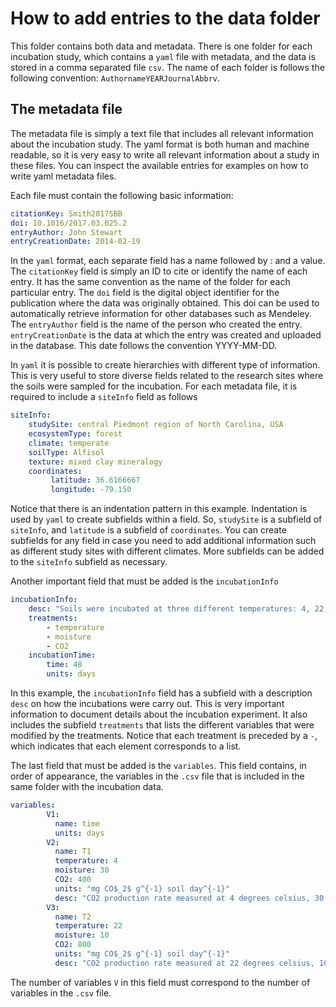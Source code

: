 # How to add entries to the data folder

This folder contains both data and metadata. There is one folder for each incubation study, which contains a `yaml` file with metadata, and the data is stored in a comma separated file `csv`. The name of each folder is follows the following convention: `AuthornameYEARJournalAbbrv`.

## The metadata file
The metadata file is simply a text file that includes all relevant information about the incubation study. The yaml format is both human and machine readable, so it is very easy to write all relevant information about a study in these files. You can inspect the available entries for examples on how to write yaml metadata files.

Each file must contain the following basic information:

```yaml
citationKey: Smith2017SBB
doi: 10.1016/2017.03.025.2
entryAuthor: John Stewart
entryCreationDate: 2014-02-19
```

In the `yaml` format, each separate field has a name followed by : and a value. The `citationKey` field is simply an ID to cite or identify the name of each entry. It has the same convention as the name of the folder for each particular entry. The `doi` field is the digital object identifier for the publication where the data was originally obtained. This doi can be used to automatically retrieve information for other databases such as Mendeley. The `entryAuthor` field is the name of the person who created the entry. `entryCreationDate` is the data at which the entry was created and uploaded in the database. This date follows the convention YYYY-MM-DD.

In `yaml` it is possible to create hierarchies with different type of information. This is very useful to store diverse fields related to the research sites where the soils were sampled for the incubation. For each metadata file, it is required to include a `siteInfo` field as follows

```yaml
siteInfo:
    studySite: central Piedmont region of North Carolina, USA
    ecosystemType: forest
    climate: temperate
    soilType: Alfisol
    texture: mixed clay mineralogy
    coordinates:
         latitude: 36.6166667
         longitude: -79.150
```

Notice that there is an indentation pattern in this example. Indentation is used by `yaml` to create subfields within a field. So, `studySite` is a subfield of `siteInfo`, and `latitude` is a subfield of `coordinates`. You can create subfields for any field in case you need to add additional information such as different study sites with different climates. More subfields can be added to the `siteInfo` subfield as necessary.

Another important field that must be added is the `incubationInfo`

```yaml
incubationInfo:
    desc: "Soils were incubated at three different temperatures: 4, 22, and 40 degrees celcius as well as ambient and elevated CO2"
    treatments:
        - temperature
        - moisture
        - CO2
    incubationTime:
        time: 48
        units: days
```

In this example, the `incubationInfo` field has a subfield with a description `desc` on how the incubations were carry out. This is very important information to document details about the incubation experiment. It also includes the subfield `treatments` that lists the different variables that were modified by the treatments. Notice that each treatment is preceded by a `-`, which indicates that each element corresponds to a list.

The last field that must be added is the `variables`. This field contains, in order of appearance, the variables in the `.csv` file that is included in the same folder with the incubation data.

```yaml
variables:
        V1:
          name: time
          units: days
        V2:
          name: T1
          temperature: 4
          moisture: 30
          CO2: 400
          units: "mg CO$_2$ g^{-1} soil day^{-1}"
          desc: "CO2 production rate measured at 4 degrees celsius, 30 % vwc, and 400 ppm"
        V3:
          name: T2
          temperature: 22
          moisture: 10
          CO2: 800
          units: "mg CO$_2$ g^{-1} soil day^{-1}"
          desc: "CO2 production rate measured at 22 degrees celsius, 10 % vwc, and 800 ppm"
```

The number of variables `V` in this field must correspond to the number of variables in the `.csv` file. 
